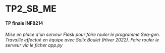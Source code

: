 # TP2_SB_ME
<h4>TP finale INF8214</h4>

<h6>
 Mise en place d'un serveur Flask pour faire rouler le programme Seq-gen.
 Travaille effectué en équipe avec Salix Boulet (Hiver 2022).
 Faire rouler le serveur via le ficher app.py
</h6>



